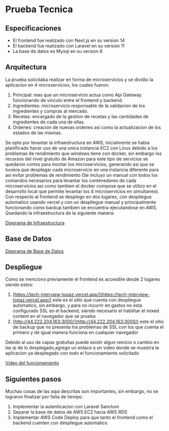 # Prueba Tecnica
## Especificaciones
- El frontend fue realizado con Next.js en su version 14
- El backend fue realizado con Laravel en su version 11
- La base de datos es Mysql en su version 8
## Arquitectura
La prueba solicitaba realizar en forma de microservicios y se dividio la aplicacion en 4 microservicios,
los cuales fueron:
1. Principal: mas que un microservicio actua como Api Gateway funcionando de vinculo entre el frontend y backend.
2. Ingredientes: microservicio responsable de la validacion de los ingredientes y compras al mercado.
3. Recetas: encargado de la gestion de recetas y las cantidades de ingredientes de cada una de ellas.
4. Ordenes: creacion de nuevas ordenes asi como la actualizacion de los estados de las mismas.

Se opto por levantar la infraestructura en AWS, inicialmente se habia planificado hacer uso de una unica instancia EC2 
con Linux debido a los problemas de rendimiento que windows tiene con docker, sin embargo los recursos del nivel gratuito de Amazon
para este tipo de servicios se quedaron cortos para montar los microservicios, generando asi
que se tuviera que desplegar cada microservicio en una instancia diferente para asi evitar problemas de rendimiento (Se incluyo
un manual con todos los comandos necesarios para levantar los contenedores de cada microservicios asi como tambien el docker compose
que se utilizo en el desarrollo local que permite levantar los 4 microservicios en simultaneo). Con respecto al frontend
se desplego en dos lugares, con despliegue automatico usando vercel y con un despliegue manual y principalmente funcionando como backup tambien
se encuentra ejecutandose en AWS. Quedando la infraestructura de la siguiente manera:

[Diagrama de Infraestructura](./Infra.jpg)

## Base de Datos
[Diagrama de Base de Datos](./DB.jpg)

## Despliegue

Como se menciono previamente el frontend es accesible desde 2 lugares siendo estos:
1. [https://tech-interview-topaz.vercel.app/](https://tech-interview-topaz.vercel.app/) este es el sitio que cuenta con despliegue automatico, sin embargo, y para no incurrir en gastos no esta configurado
SSL en el backend, siendo necesario el habilitar el mixed content en el navegador que se prueba
2. [http://44.222.204.163:3000/](http://44.222.204.163:3000/) este el sitio de backup que no presenta los problemas de SSL con los que cuenta el primero y de igual manera funciona
en cualquier navegador

Debido al uso de capas gratuitas puede existir algun reinicio o cambio en las ip de lo desplegado,agrego un enlace a un video donde
se muestra la aplicacion ya desplegado con todo el funcionamiento solicitado

[Video del funcionamiento](https://youtu.be/b6mX10VxX1Y)
## Siguientes pasos

Muchas cosas de las aqui descritas son importantes, sin embargo, no se lograron finalizar por falta de tiempo.

1. Implementar la autenticacion con Laravel Sanctum
2. Separar la base de datos de AWS EC2 hacia AWS RDS
3. Implementar AWS Code Deploy para que tanto el frontend como el backend cuenten con despliegue automatico

